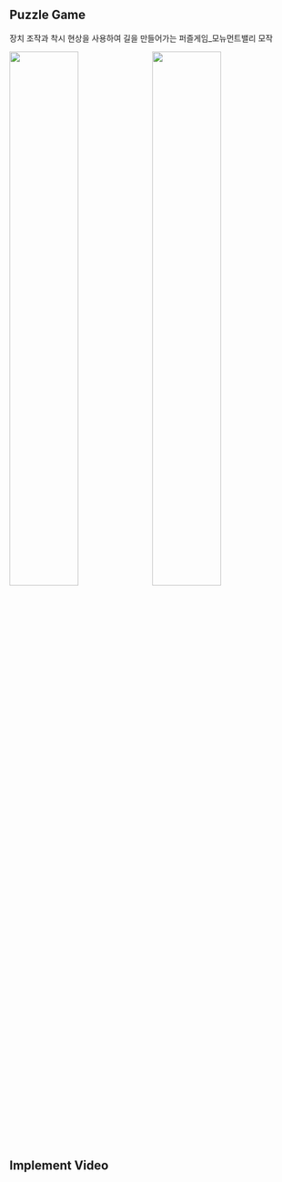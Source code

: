 ## Puzzle Game
장치 조작과 착시 현상을 사용하여 길을 만들어가는 퍼즐게임_모뉴먼트밸리 모작

<img src = "https://user-images.githubusercontent.com/49131724/128916500-a47922b5-0058-4d1b-9063-00db7df679e1.gif" width="49%"> <img src = "https://user-images.githubusercontent.com/49131724/128916510-6785185d-8f74-4580-abb6-84518f48ca3c.gif" width="49%">

## Implement Video
